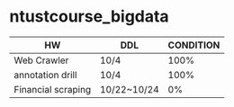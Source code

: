 # ntustcourse_bigdata
 
|      HW      |       DDL      |     CONDITION  |
|--------------|----------------|----------------|
|  Web Crawler |       10/4     |        100%      |
|annotation drill|     10/4     |      100%      |
|Financial scraping|  10/22~10/24     |      0%      |
 
